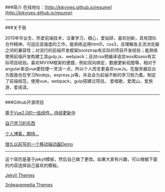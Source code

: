 ###简介
在线地址：[http://kikyives.github.io/resume](http://kikyives.github.io/resume)

---

###关于我

2015年毕业生，热爱前端技术，注重学习，细心，爱钻研，喜欢创新，具有团队合作精神，可适应高强度的工作。能熟练运用html5，css3，且理解各主流浏览器之间的兼容性；对流行的前端开发框架bootstrap有实际的项目开发经验；能熟练使用前端开发构建工具gulp.js、webpack；且对css预编译语言less和sass有实际项目经验。喜欢MVVM框架的便捷，例如双向绑定，数据更新视图等，相对于angular来说vue更轻便一灵活一点，所以个人而言更喜欢vueJs。在服务器后台方面我也在学习Nodejs，express.js等。并且会为前端不断的学习努力着。制定了前端规范，使用vue，webpack，gulp搭建过项目。
爱唱歌，爱爬山，爱旅游，爱阅读。

---

###Github开源项目

[基于Vue2.0的一些组件，持续更新中](https://kikyives.github.io/learn/Vue/vue-component/dist/index.html)

[自己学习的东西](https://github.com/kikyives/learn)

[个人博客，期待...](https://kikyives.github.io)

[很久以前写的一个移动端动画Demo](https://github.com/kikyives/learn/tree/gh-pages/wxbg)



---

这个简历是基于jekyll模板，然后自己做了更改。如果大家有兴趣，可以根据下面的内容选择自己喜欢的模板。

[Jekyll Themes](http://blog.webjeda.com/jekyll-themes/)

[3rdwavemedia Themes](http://themes.3rdwavemedia.com/)
